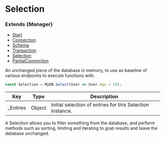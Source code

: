 
# Selection
### Extends **{Manager}**

* [Start](https://github.com/QSmally/QDB/blob/v4/Documentation/Index.md)
* [Connection](https://github.com/QSmally/QDB/blob/v4/Documentation/Connection.md)
* [Schema](https://github.com/QSmally/QDB/blob/v4/Documentation/Schema.md)
* [Transaction](https://github.com/QSmally/QDB/blob/v4/Documentation/Transaction.md)
* [Selection](https://github.com/QSmally/QDB/blob/v4/Documentation/Selection.md)
* [PartialConnection](https://github.com/QSmally/QDB/blob/v4/Documentation/PartialConnection.md)

An unchanged piece of the database in memory, to use as baseline of various endpoints to execute functions with.
```js
const Selection = MyDB.Select(User => User.Age > 20);
```

| Key | Type | Description |
| --- | --- | --- |
| _Entries | Object | Initial selection of entries for this Selection instance. |

A Selection allows you to filter something from the database, and perform methods such as sorting, limiting and iterating to grab results and leave the database unchanged.


